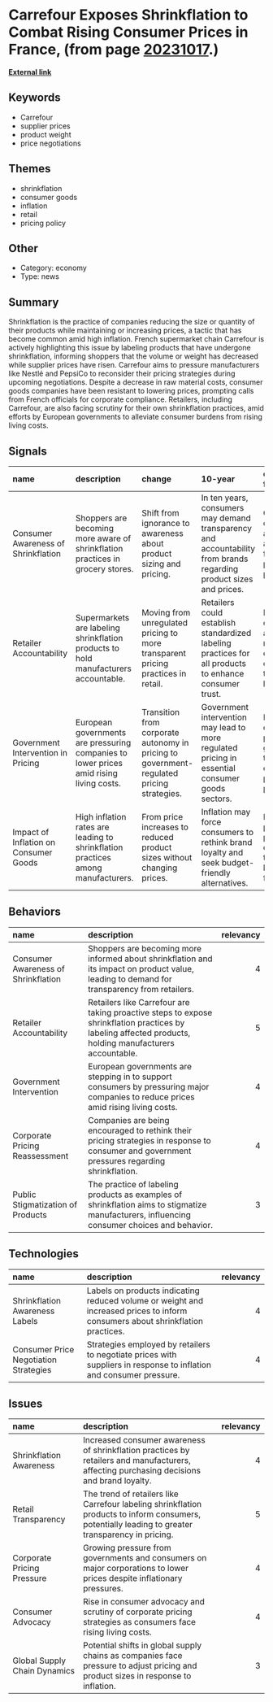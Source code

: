 # __Carrefour Exposes Shrinkflation to Combat Rising Consumer Prices in France__, (from page [20231017](https://kghosh.substack.com/p/20231017).)

__[External link](https://fortune.com/2023/09/16/carrefour-exposes-shrinkflation-on-shelves-pressuring-pepsico-others/?utm_campaign=FTU%20Weekly%20&utm_medium=email&_hsmi=276024343&_hsenc=p2ANqtz-93NdO6lUSES6Z5LSte2ZPEzb5ZqKFUPN6JTgWe_kiLQwDXilL2GCMqL_bnWsMForMb59EEzIBLRamXuzcZVRDhkOcFj1dVEtiN1cnWd99JhMG87hM&utm_content=276010690&utm_source=hs_email)__



## Keywords

* Carrefour
* supplier prices
* product weight
* price negotiations

## Themes

* shrinkflation
* consumer goods
* inflation
* retail
* pricing policy

## Other

* Category: economy
* Type: news

## Summary

Shrinkflation is the practice of companies reducing the size or quantity of their products while maintaining or increasing prices, a tactic that has become common amid high inflation. French supermarket chain Carrefour is actively highlighting this issue by labeling products that have undergone shrinkflation, informing shoppers that the volume or weight has decreased while supplier prices have risen. Carrefour aims to pressure manufacturers like Nestlé and PepsiCo to reconsider their pricing strategies during upcoming negotiations. Despite a decrease in raw material costs, consumer goods companies have been resistant to lowering prices, prompting calls from French officials for corporate compliance. Retailers, including Carrefour, are also facing scrutiny for their own shrinkflation practices, amid efforts by European governments to alleviate consumer burdens from rising living costs.

## Signals

| name                                  | description                                                                             | change                                                                                    | 10-year                                                                                                            | driving-force                                                                       |   relevancy |
|:--------------------------------------|:----------------------------------------------------------------------------------------|:------------------------------------------------------------------------------------------|:-------------------------------------------------------------------------------------------------------------------|:------------------------------------------------------------------------------------|------------:|
| Consumer Awareness of Shrinkflation   | Shoppers are becoming more aware of shrinkflation practices in grocery stores.          | Shift from ignorance to awareness about product sizing and pricing.                       | In ten years, consumers may demand transparency and accountability from brands regarding product sizes and prices. | Growing consumer advocacy and demand for fair pricing practices.                    |           4 |
| Retailer Accountability               | Supermarkets are labeling shrinkflation products to hold manufacturers accountable.     | Moving from unregulated pricing to more transparent pricing practices in retail.          | Retailers could establish standardized labeling practices for all products to enhance consumer trust.              | Increased competition among retailers to enhance consumer trust and loyalty.        |           5 |
| Government Intervention in Pricing    | European governments are pressuring companies to lower prices amid rising living costs. | Transition from corporate autonomy in pricing to government-regulated pricing strategies. | Government intervention may lead to more regulated pricing in essential consumer goods sectors.                    | Rising cost of living prompting governments to protect consumers' purchasing power. |           5 |
| Impact of Inflation on Consumer Goods | High inflation rates are leading to shrinkflation practices among manufacturers.        | From price increases to reduced product sizes without changing prices.                    | Inflation may force consumers to rethink brand loyalty and seek budget-friendly alternatives.                      | Economic pressures pushing consumers to seek better value for money.                |           4 |

## Behaviors

| name                                | description                                                                                                                                             |   relevancy |
|:------------------------------------|:--------------------------------------------------------------------------------------------------------------------------------------------------------|------------:|
| Consumer Awareness of Shrinkflation | Shoppers are becoming more informed about shrinkflation and its impact on product value, leading to demand for transparency from retailers.             |           4 |
| Retailer Accountability             | Retailers like Carrefour are taking proactive steps to expose shrinkflation practices by labeling affected products, holding manufacturers accountable. |           5 |
| Government Intervention             | European governments are stepping in to support consumers by pressuring major companies to reduce prices amid rising living costs.                      |           4 |
| Corporate Pricing Reassessment      | Companies are being encouraged to rethink their pricing strategies in response to consumer and government pressures regarding shrinkflation.            |           4 |
| Public Stigmatization of Products   | The practice of labeling products as examples of shrinkflation aims to stigmatize manufacturers, influencing consumer choices and behavior.             |           3 |

## Technologies

| name                                  | description                                                                                                                    |   relevancy |
|:--------------------------------------|:-------------------------------------------------------------------------------------------------------------------------------|------------:|
| Shrinkflation Awareness Labels        | Labels on products indicating reduced volume or weight and increased prices to inform consumers about shrinkflation practices. |           4 |
| Consumer Price Negotiation Strategies | Strategies employed by retailers to negotiate prices with suppliers in response to inflation and consumer pressure.            |           4 |

## Issues

| name                         | description                                                                                                                                        |   relevancy |
|:-----------------------------|:---------------------------------------------------------------------------------------------------------------------------------------------------|------------:|
| Shrinkflation Awareness      | Increased consumer awareness of shrinkflation practices by retailers and manufacturers, affecting purchasing decisions and brand loyalty.          |           4 |
| Retail Transparency          | The trend of retailers like Carrefour labeling shrinkflation products to inform consumers, potentially leading to greater transparency in pricing. |           5 |
| Corporate Pricing Pressure   | Growing pressure from governments and consumers on major corporations to lower prices despite inflationary pressures.                              |           4 |
| Consumer Advocacy            | Rise in consumer advocacy and scrutiny of corporate pricing strategies as consumers face rising living costs.                                      |           4 |
| Global Supply Chain Dynamics | Potential shifts in global supply chains as companies face pressure to adjust pricing and product sizes in response to inflation.                  |           3 |
